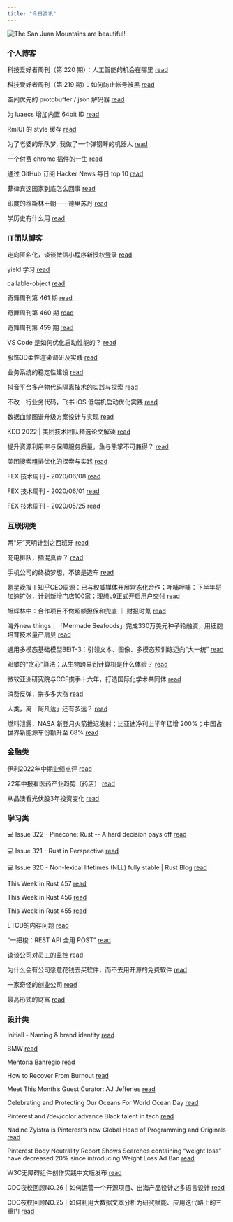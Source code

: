 ```yaml
---
title: "今日资讯"
---
```


![The San Juan Mountains are beautiful!](https://cn.bing.com/th?id=OHR.Migliarino_EN-US6999892958_UHD.jpg "San Juan Mountains")

### 个人博客

   科技爱好者周刊（第 220 期）：人工智能的机会在哪里 [read](http://www.ruanyifeng.com/blog/2022/08/weekly-issue-220.html)

   科技爱好者周刊（第 219 期）：如何防止帐号被黑 [read](http://www.ruanyifeng.com/blog/2022/08/weekly-issue-219.html)

   空间优先的 protobuffer / json 解码器 [read](https://blog.codingnow.com/2022/08/memory_compat_protobuffer_json_unmarshaling.html)

   为 luaecs 增加内置 64bit ID [read](https://blog.codingnow.com/2022/08/luaecs_eid.html)

   RmlUI 的 style 缓存 [read](https://blog.codingnow.com/2022/07/rmlui_style_cache.html)

   为了老婆的乐队梦, 我做了一个弹钢琴的机器人 [read](https://blog.t9t.io/modsoul-2022-07-29/)

   一个付费 chrome 插件的一生 [read](https://blog.t9t.io/star-history-2021-01-21/)

   通过 GitHub 订阅 Hacker News 每日 top 10 [read](https://blog.t9t.io/headllines-2020-09-03/)

   菲律宾这国家到底怎么回事 [read](https://www.kymjs.com/history/2022/05/11/01)

   印度的穆斯林王朝——德里苏丹 [read](https://www.kymjs.com/pay/history/2022/05/08/01)

   学历史有什么用 [read](https://www.kymjs.com/history/2022/05/04/01)

### IT团队博客

   走向匿名化，谈谈微信小程序新授权登录 [read](http://www.alloyteam.com/2021/04/15431/)

   yield 学习 [read](http://www.alloyteam.com/2021/03/15427/)

   callable-object [read](http://www.alloyteam.com/2021/03/callable-object/)

   奇舞周刊第 461 期 [read](https://weekly.75.team/issue461.html)

   奇舞周刊第 460 期 [read](https://weekly.75.team/issue460.html)

   奇舞周刊第 459 期 [read](https://weekly.75.team/issue459.html)

   VS Code 是如何优化启动性能的？ [read](https://fed.taobao.org/blog/taofed/do71ct/wpsf10)

   服饰3D柔性渲染调研及实践 [read](https://fed.taobao.org/blog/taofed/do71ct/fufsgh)

   业务系统的稳定性建设 [read](https://fed.taobao.org/blog/taofed/do71ct/fc3cy0)

   抖音平台多产物代码隔离技术的实践与探索 [read](https://blog.csdn.net/ByteDanceTech/article/details/126552658)

   不改一行业务代码，飞书 iOS 低端机启动优化实践 [read](https://blog.csdn.net/ByteDanceTech/article/details/126515795)

   数据血缘图谱升级方案设计与实现 [read](https://blog.csdn.net/ByteDanceTech/article/details/126434202)

   KDD 2022 \| 美团技术团队精选论文解读 [read](https://tech.meituan.com/2022/08/18/acm-sigkdd-2022.html)

   提升资源利用率与保障服务质量，鱼与熊掌不可兼得？ [read](https://tech.meituan.com/2022/08/11/load-auto-regulator.html)

   美团搜索粗排优化的探索与实践 [read](https://tech.meituan.com/2022/08/11/coarse-ranking-exploration-practice.html)

   FEX 技术周刊 - 2020/06/08 [read](http://fex.baidu.com/blog/2020/06/fex-weekly-08//)

   FEX 技术周刊 - 2020/06/01 [read](http://fex.baidu.com/blog/2020/06/fex-weekly-01//)

   FEX 技术周刊 - 2020/05/25 [read](http://fex.baidu.com/blog/2020/05/fex-weekly-25//)

### 互联网类

   两“牙”灭明计划之西班牙 [read](http://www.huxiu.com/article/648426.html?f=wangzhan)

   充电排队，插混真香？ [read](http://www.huxiu.com/article/649068.html?f=wangzhan)

   手机公司的终极梦想，不该是造车 [read](http://www.huxiu.com/article/649077.html?f=wangzhan)

   氪星晚报丨知乎CEO周源：已与权威媒体开展常态化合作；呷哺呷哺：下半年将加速扩张，计划新增门店100家；理想L9正式开启用户交付 [read](https://36kr.com/p/1893823470703362)

   旭辉林中：合作项目不做超额担保和兜底 ｜ 财报时氪 [read](https://36kr.com/p/1893806633751044)

   海外new things｜「Mermade Seafoods」完成330万美元种子轮融资，用细胞培育技术量产扇贝 [read](https://36kr.com/p/1893667742781957)

   通用多模态基础模型BEiT-3：引领文本、图像、多模态预训练迈向“大一统” [read](https://www.msra.cn/zh-cn/news/features/beit-3)

   邓攀的“贪心”算法：从生物跨界到计算机是什么体验？ [read](https://www.msra.cn/zh-cn/news/features/ada-workshop-pan-deng)

   微软亚洲研究院与CCF携手十六年，打造国际化学术共同体 [read](https://www.msra.cn/zh-cn/news/features/msra-ccf)

   消费反弹，拼多多大涨 [read](http://www.geekpark.net/news/307383)

   人类，离「阿凡达」还有多远？ [read](http://www.geekpark.net/news/307319)

   燃料泄露，NASA 新登月火箭推迟发射；比亚迪净利上半年猛增 200%；中国占世界新能源车份额升至 68% [read](http://www.geekpark.net/news/307316)

### 金融类

   伊利2022年中期业绩点评 [read](http://xueqiu.com/1929796343/229552757)

   22年中报看医药产业趋势（药店） [read](http://xueqiu.com/4777061674/229462504)

   从晶澳看光伏股3年投资变化 [read](http://xueqiu.com/5171326205/229441958)

### 学习类

   💻 Issue 322 - Pinecone: Rust -- A hard decision pays off [read](https://rust.libhunt.com/newsletter/322)

   💻 Issue 321 - Rust in Perspective [read](https://rust.libhunt.com/newsletter/321)

   💻 Issue 320 - Non-lexical lifetimes (NLL) fully stable \| Rust Blog [read](https://rust.libhunt.com/newsletter/320)

   This Week in Rust 457 [read](https://this-week-in-rust.org/blog/2022/08/24/this-week-in-rust-457/)

   This Week in Rust 456 [read](https://this-week-in-rust.org/blog/2022/08/17/this-week-in-rust-456/)

   This Week in Rust 455 [read](https://this-week-in-rust.org/blog/2022/08/10/this-week-in-rust-455/)

   ETCD的内存问题 [read](https://coolshell.cn/articles/22242.html)

   “一把梭：REST API 全用 POST” [read](https://coolshell.cn/articles/22173.html)

   谈谈公司对员工的监控 [read](https://coolshell.cn/articles/22157.html)

   为什么会有公司愿意花钱去买软件，而不去用开源的免费软件 [read](https://wanqu.co/p/7581?s=rss)

   一家奇怪的创业公司 [read](https://wanqu.co/p/7580?s=rss)

   最高形式的财富 [read](https://wanqu.co/p/7579?s=rss)

### 设计类

   Initiall - Naming &amp; brand identity [read](https://www.behance.net/gallery/151520877/Initiall-Naming-brand-identity)

   BMW [read](https://www.behance.net/gallery/151057937/BMW)

   Mentoria Banregio [read](https://www.behance.net/gallery/151359983/Mentoria-Banregio)

   How to Recover From Burnout [read](https://medium.com/behance-blog/how-to-recover-from-burnout-d9d783a09c68?source=rss-f5272b7f3182------2)

   Meet This Month’s Guest Curator: AJ Jefferies [read](https://medium.com/behance-blog/meet-this-months-guest-curator-aj-jeffries-df95220b780f?source=rss-f5272b7f3182------2)

   Celebrating and Protecting Our Oceans For World Ocean Day [read](https://medium.com/behance-blog/celebrating-and-protecting-our-oceans-for-world-ocean-day-2c24a64c913e?source=rss-f5272b7f3182------2)

   Pinterest and /dev/color advance Black talent in tech [read](https://newsroom.pinterest.com/en/post/pinterest-and-devcolor-advance-black-talent-in-tech)

   Nadine Zylstra is Pinterest’s new Global Head of Programming and Originals [read](https://newsroom.pinterest.com/en/post/nadine-zylstra-is-pinterests-new-global-head-of-programming-and-originals)

   Pinterest Body Neutrality Report Shows Searches containing “weight loss” have decreased 20% since introducing Weight Loss Ad Ban [read](https://newsroom.pinterest.com/en/post/pinterest-body-neutrality-report-shows-searches-containing-weight-loss-have-decreased-20-since)

   W3C无障碍组件创作实践中文版发布 [read](https://cdc.tencent.com/2022/08/12/w3c%e6%97%a0%e9%9a%9c%e7%a2%8d%e7%bb%84%e4%bb%b6%e5%88%9b%e4%bd%9c%e5%ae%9e%e8%b7%b5%e4%b8%ad%e6%96%87%e7%89%88%e5%8f%91%e5%b8%83/)

   CDC夜校回顾NO.26｜如何运营一个开源项目、出海产品设计之多语言设计 [read](https://cdc.tencent.com/2022/07/19/cdc%e5%a4%9c%e6%a0%a1%e5%9b%9e%e9%a1%beno-26%ef%bd%9c%e5%a6%82%e4%bd%95%e8%bf%90%e8%90%a5%e4%b8%80%e4%b8%aa%e5%bc%80%e6%ba%90%e9%a1%b9%e7%9b%ae%e3%80%81%e5%87%ba%e6%b5%b7%e4%ba%a7%e5%93%81%e8%ae%be/)

   CDC夜校回顾NO.25｜如何利用大数据文本分析为研究赋能、应用迭代路上的三重门 [read](https://cdc.tencent.com/2022/06/08/cdc%e5%a4%9c%e6%a0%a1%e5%9b%9e%e9%a1%beno-25%ef%bd%9c%e5%a6%82%e4%bd%95%e5%88%a9%e7%94%a8%e5%a4%a7%e6%95%b0%e6%8d%ae%e6%96%87%e6%9c%ac%e5%88%86%e6%9e%90%e4%b8%ba%e7%a0%94%e7%a9%b6%e8%b5%8b%e8%83%bd-2/)

